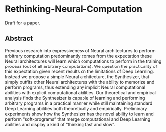 # Rethinking-Neural-Computation
Draft for a paper.

## Abstract

Previous research into expressiveness of Neural architectures to perform arbitrary computation predominantly comes from the expectation these Neural architectures will learn which computations to perform in the training process (out of all arbitrary computations). We question the practicality of this expectation given recent results on the limitations of Deep Learning. Instead we propose a simple Neural architecture, the Synthesizer, that simply outfits other Neural architectures with the ability to memorize and perform programs, thus extending any implicit Neural computational abilities with explicit computational abilities. Our theoretical and empirical analysis finds the Synthesizer is capable of learning and performing arbitrary programs in a practical manner while still maintaining standard Deep Learning abilities both theoretically and empirically. Preliminary experiments show how the Synthesizer has the novel ability to learn and perform “soft-programs” that merge computational and Deep Learning abilities and display a kind of “thinking fast and slow”.
